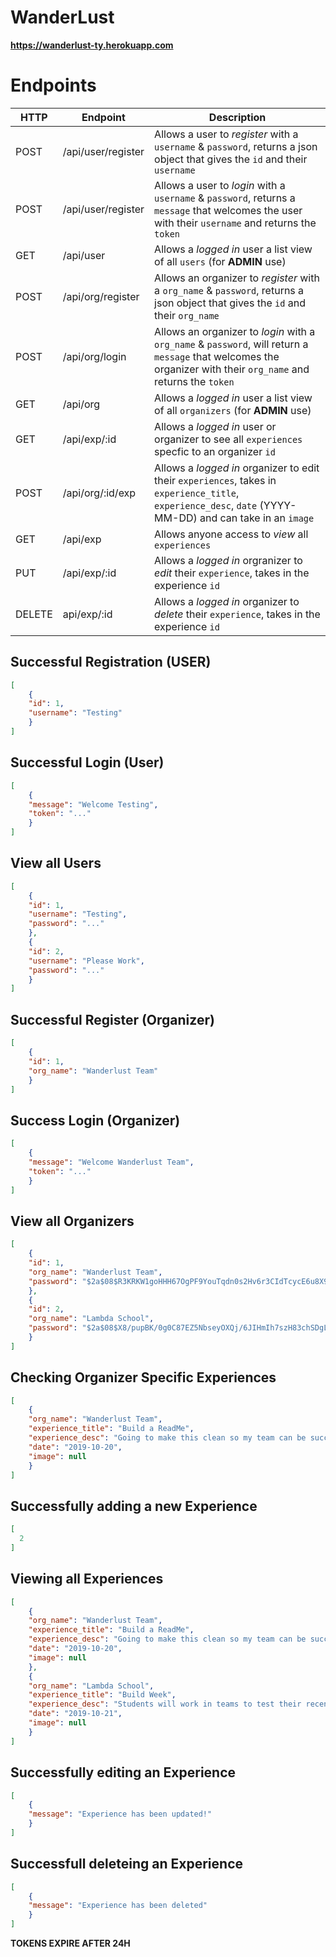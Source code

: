 # WanderLust

**https://wanderlust-ty.herokuapp.com**

# Endpoints

| HTTP | Endpoint | Description |
|------|----------|-------------|
|POST |/api/user/register |Allows a user to _register_ with a `username` & `password`, returns a json object that gives the `id` and their `username` |
|POST |/api/user/register |Allows a user to _login_ with a `username` & `password`, returns a `message` that welcomes the user with their `username` and returns the `token` |
|GET |/api/user |Allows a _logged in_ user a list view of all `users` (for **ADMIN** use) | 
|POST |/api/org/register |Allows an organizer to _register_ with a `org_name` & `password`, returns a json object that gives the `id` and their `org_name` |
|POST |/api/org/login |Allows an organizer to _login_ with a `org_name` & `password`, will return a `message` that welcomes the organizer with their `org_name` and returns the `token` |
|GET |/api/org | Allows a _logged in_ user a list view of all `organizers` (for **ADMIN** use) |
|GET |/api/exp/:id |Allows a _logged in_ user or organizer to see all `experiences` specfic to an organizer `id` |
|POST |/api/org/:id/exp |Allows a _logged in_ organizer to edit their `experiences`, takes in `experience_title`, `experience_desc`, `date` (YYYY-MM-DD) and can take in an `image` |
|GET |/api/exp |Allows anyone access to _view_ all `experiences` |
|PUT |/api/exp/:id | Allows a _logged in_ orgranizer to _edit_ their `experience`, takes in the experience `id` |
|DELETE |api/exp/:id | Allows a _logged in_ organizer to _delete_ their `experience`, takes in the experience `id` |

## Successful Registration (USER)
```json
[
    {
    "id": 1,
    "username": "Testing"
    }
]
```

## Successful Login (User)
```json
[
    {
    "message": "Welcome Testing",
    "token": "..."
    }
]
```

## View all Users
```json
[
    {
    "id": 1,
    "username": "Testing",
    "password": "..."
    },
    {
    "id": 2,
    "username": "Please Work",
    "password": "..."
    }
]
```

## Successful Register (Organizer)
```json
[
    {
    "id": 1,
    "org_name": "Wanderlust Team"
    }
]
```

## Success Login (Organizer)
```json 
[
    {
    "message": "Welcome Wanderlust Team",
    "token": "..."
    }
]
```

## View all Organizers
```json
[
    {
    "id": 1,
    "org_name": "Wanderlust Team",
    "password": "$2a$08$R3KRKW1goHHH67OgPF9YouTqdn0s2Hv6r3CIdTcycE6u8X9yduqZy"
    },
    {
    "id": 2,
    "org_name": "Lambda School",
    "password": "$2a$08$X8/pupBK/0g0C87EZ5NbseyOXQj/6JIHmIh7szH83chSDgL94w6Wu"
    }
]
```

## Checking Organizer Specific Experiences
```json
[
    {
    "org_name": "Wanderlust Team",
    "experience_title": "Build a ReadMe",
    "experience_desc": "Going to make this clean so my team can be successful!",
    "date": "2019-10-20",
    "image": null
    }
]
```

## Successfully adding a new Experience 
```json
[
  2
]
```

## Viewing all Experiences 
```json
[
    {
    "org_name": "Wanderlust Team",
    "experience_title": "Build a ReadMe",
    "experience_desc": "Going to make this clean so my team can be successful!",
    "date": "2019-10-20",
    "image": null
    },
    {
    "org_name": "Lambda School",
    "experience_title": "Build Week",
    "experience_desc": "Students will work in teams to test their recently learned skills and create web application",
    "date": "2019-10-21",
    "image": null
    }
]
```

## Successfully editing an Experience
```json
[
    {
    "message": "Experience has been updated!"
    }
]
```

## Successfull deleteing an Experience 
```json
[
    {
    "message": "Experience has been deleted"
    }
]
```

**TOKENS EXPIRE AFTER 24H**